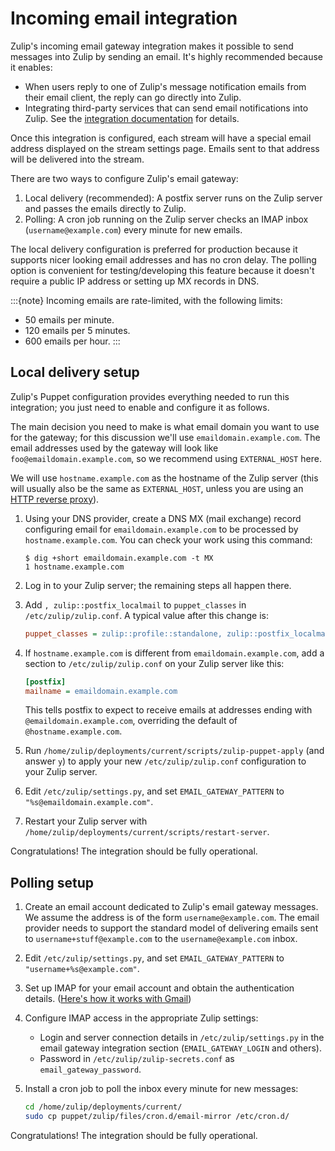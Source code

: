 # Incoming email integration

Zulip's incoming email gateway integration makes it possible to send
messages into Zulip by sending an email.  It's highly recommended
because it enables:

* When users reply to one of Zulip's message notification emails
  from their email client, the reply can go directly
  into Zulip.
* Integrating third-party services that can send email notifications
  into Zulip.  See the [integration
  documentation](https://zulip.com/integrations/doc/email) for
  details.

Once this integration is configured, each stream will have a special
email address displayed on the stream settings page.  Emails sent to
that address will be delivered into the stream.

There are two ways to configure Zulip's email gateway:

  1. Local delivery (recommended): A postfix server runs on the Zulip
    server and passes the emails directly to Zulip.
  1. Polling: A cron job running on the Zulip server checks an IMAP
    inbox (`username@example.com`) every minute for new emails.

The local delivery configuration is preferred for production because
it supports nicer looking email addresses and has no cron delay.  The
polling option is convenient for testing/developing this feature
because it doesn't require a public IP address or setting up MX
records in DNS.

:::{note}
Incoming emails are rate-limited, with the following limits:

* 50 emails per minute.
* 120 emails per 5 minutes.
* 600 emails per hour.
:::

## Local delivery setup

Zulip's Puppet configuration provides everything needed to run this
integration; you just need to enable and configure it as follows.

The main decision you need to make is what email domain you want to
use for the gateway; for this discussion we'll use
`emaildomain.example.com`.  The email addresses used by the gateway
will look like `foo@emaildomain.example.com`, so we recommend using
`EXTERNAL_HOST` here.

We will use `hostname.example.com` as the hostname of the Zulip server
(this will usually also be the same as `EXTERNAL_HOST`, unless you are
using an [HTTP reverse proxy][reverse-proxy]).

1. Using your DNS provider, create a DNS MX (mail exchange) record
   configuring email for `emaildomain.example.com` to be processed by
   `hostname.example.com`.  You can check your work using this command:

    ```console
    $ dig +short emaildomain.example.com -t MX
    1 hostname.example.com
    ```

1. Log in to your Zulip server; the remaining steps all happen there.

1. Add `, zulip::postfix_localmail` to `puppet_classes` in
   `/etc/zulip/zulip.conf`.  A typical value after this change is:
   ```ini
   puppet_classes = zulip::profile::standalone, zulip::postfix_localmail
   ```

1.  If `hostname.example.com` is different from
   `emaildomain.example.com`, add a section to `/etc/zulip/zulip.conf`
   on your Zulip server like this:

    ```ini
    [postfix]
    mailname = emaildomain.example.com
    ```

    This tells postfix to expect to receive emails at addresses ending
    with `@emaildomain.example.com`, overriding the default of
    `@hostname.example.com`.

1. Run `/home/zulip/deployments/current/scripts/zulip-puppet-apply`
   (and answer `y`) to apply your new `/etc/zulip/zulip.conf`
   configuration to your Zulip server.

1. Edit `/etc/zulip/settings.py`, and set `EMAIL_GATEWAY_PATTERN`
   to `"%s@emaildomain.example.com"`.

1. Restart your Zulip server with
   `/home/zulip/deployments/current/scripts/restart-server`.

Congratulations!  The integration should be fully operational.

[reverse-proxy]: ../production/deployment.html#putting-the-zulip-application-behind-a-reverse-proxy

## Polling setup

1. Create an email account dedicated to Zulip's email gateway
  messages.  We assume the address is of the form
  `username@example.com`.  The email provider needs to support the
  standard model of delivering emails sent to
  `username+stuff@example.com` to the `username@example.com` inbox.

1. Edit `/etc/zulip/settings.py`, and set `EMAIL_GATEWAY_PATTERN` to
   `"username+%s@example.com"`.

1. Set up IMAP for your email account and obtain the authentication details.
  ([Here's how it works with Gmail](https://support.google.com/mail/answer/7126229?hl=en))

1. Configure IMAP access in the appropriate Zulip settings:
    * Login and server connection details in `/etc/zulip/settings.py`
      in the email gateway integration section (`EMAIL_GATEWAY_LOGIN` and others).
    * Password in `/etc/zulip/zulip-secrets.conf` as `email_gateway_password`.

1. Install a cron job to poll the inbox every minute for new messages:
    ```bash
    cd /home/zulip/deployments/current/
    sudo cp puppet/zulip/files/cron.d/email-mirror /etc/cron.d/
    ```

Congratulations!  The integration should be fully operational.
